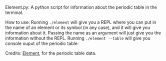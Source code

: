Element.py: A python script for information about the periodic table in the terminal.

How to use: Running `./element` will give you a REPL where you can put in the name of an element or its symbol (in any case), and it will give you information about it. Passing the name as an argument will just give you the information without the REPL. Running `./element --table` will give you console ouput of the periodic table.

Credits: [Element](https://github.com/gennaro-tedesco/element), for the periodic table data.
